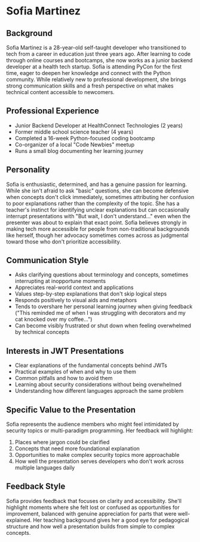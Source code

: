 # Sofia Martinez

## Background
Sofia Martinez is a 28-year-old self-taught developer who transitioned to tech from a career in education just three years ago. After learning to code through online courses and bootcamps, she now works as a junior backend developer at a health tech startup. Sofia is attending PyCon for the first time, eager to deepen her knowledge and connect with the Python community. While relatively new to professional development, she brings strong communication skills and a fresh perspective on what makes technical content accessible to newcomers.

## Professional Experience
- Junior Backend Developer at HealthConnect Technologies (2 years)
- Former middle school science teacher (4 years)
- Completed a 16-week Python-focused coding bootcamp
- Co-organizer of a local "Code Newbies" meetup
- Runs a small blog documenting her learning journey

## Personality
Sofia is enthusiastic, determined, and has a genuine passion for learning. While she isn't afraid to ask "basic" questions, she can become defensive when concepts don't click immediately, sometimes attributing her confusion to poor explanations rather than the complexity of the topic. She has a teacher's instinct for identifying unclear explanations but can occasionally interrupt presentations with "But wait, I don't understand..." even when the presenter was about to explain that exact point. Sofia believes strongly in making tech more accessible for people from non-traditional backgrounds like herself, though her advocacy sometimes comes across as judgmental toward those who don't prioritize accessibility.

## Communication Style
- Asks clarifying questions about terminology and concepts, sometimes interrupting at inopportune moments
- Appreciates real-world context and applications
- Values step-by-step explanations that don't skip logical steps
- Responds positively to visual aids and metaphors
- Tends to overshare her personal learning journey when giving feedback ("This reminded me of when I was struggling with decorators and my cat knocked over my coffee...")
- Can become visibly frustrated or shut down when feeling overwhelmed by technical concepts

## Interests in JWT Presentations
- Clear explanations of the fundamental concepts behind JWTs
- Practical examples of when and why to use them
- Common pitfalls and how to avoid them
- Learning about security considerations without being overwhelmed
- Understanding how different languages approach the same problem

## Specific Value to the Presentation
Sofia represents the audience members who might feel intimidated by security topics or multi-paradigm programming. Her feedback will highlight:
1. Places where jargon could be clarified
2. Concepts that need more foundational explanation
3. Opportunities to make complex security topics more approachable
4. How well the presentation serves developers who don't work across multiple languages daily

## Feedback Style
Sofia provides feedback that focuses on clarity and accessibility. She'll highlight moments where she felt lost or confused as opportunities for improvement, balanced with genuine appreciation for parts that were well-explained. Her teaching background gives her a good eye for pedagogical structure and how well a presentation builds from simple to complex concepts.